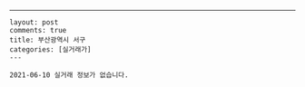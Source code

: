 ---
    layout: post
    comments: true
    title: 부산광역시 서구
    categories: [실거래가]
    ---

    2021-06-10 실거래 정보가 없습니다.

    